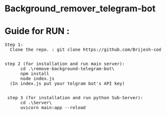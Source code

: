 # Background_remover_telegram-bot

# Guide for RUN :

<p align="left">
<pre>
Step 1:
  Clone the repo. : git clone https://github.com/Brijesh-code388/Background_remover_telegram-bot
  
</pre>
<pre>
step 2 (for installation and run main server):
      cd .\remove-background-telegram-bot\
      npm install
      node index.js
  (In index.js put your telgram bot's API key)
 </pre>
 <pre>
 step 3 (for installation and run python Sub-Server):
      cd .\Server\
      uvicorn main:app --reload

</pre>
</p>
